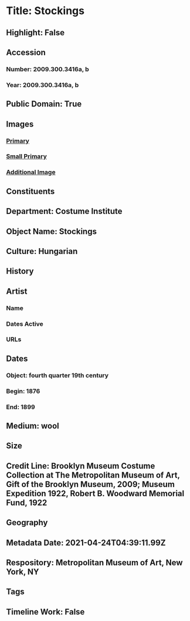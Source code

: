 # Title: Stockings
## Highlight: False
## Accession
### Number: 2009.300.3416a, b
### Year: 2009.300.3416a, b
## Public Domain: True
## Images
### [Primary](https://images.metmuseum.org/CRDImages/ci/original/22.1729a-b_CP4.jpg)
### [Small Primary](https://images.metmuseum.org/CRDImages/ci/web-large/22.1729a-b_CP4.jpg)
### [Additional Image](https://images.metmuseum.org/CRDImages/ci/original/22.1729a-b_CP2.jpg)
## Constituents
## Department: Costume Institute
## Object Name: Stockings
## Culture: Hungarian
## History
## Artist
### Name
### Dates Active
### URLs
## Dates
### Object: fourth quarter 19th century
### Begin: 1876
### End: 1899
## Medium: wool
## Size
## Credit Line: Brooklyn Museum Costume Collection at The Metropolitan Museum of Art, Gift of the Brooklyn Museum, 2009; Museum Expedition 1922, Robert B. Woodward Memorial Fund, 1922
## Geography
## Metadata Date: 2021-04-24T04:39:11.99Z
## Respository: Metropolitan Museum of Art, New York, NY
## Tags
## Timeline Work: False